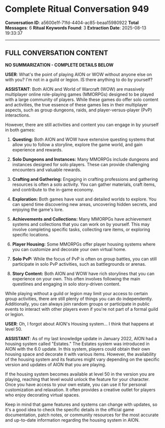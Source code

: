 # Complete Ritual Conversation 949

**Conversation ID**: a5600e1f-71fd-4404-ac85-beaa15980922
**Total Messages**: 6
**Ritual Keywords Found**: 3
**Extraction Date**: 2025-08-13 19:33:37

---

## FULL CONVERSATION CONTENT

**NO SUMMARIZATION - COMPLETE DETAILS BELOW**

**USER**: What's the point of playing AION or WOW without anyone else on with you? I'm not in a guild or legion. IS there anything to do by yourself?

**ASSISTANT**: Both AION and World of Warcraft (WOW) are massively multiplayer online role-playing games (MMORPGs) designed to be played with a large community of players. While these games do offer solo content and activities, the true essence of these games lies in their multiplayer aspects, such as group dungeons, raids, and player-versus-player (PvP) interactions.

However, there are still activities and content you can engage in by yourself in both games:

1. **Questing:** Both AION and WOW have extensive questing systems that allow you to follow a storyline, explore the game world, and gain experience and rewards.

2. **Solo Dungeons and Instances:** Many MMORPGs include dungeons and instances designed for solo players. These can provide challenging encounters and valuable rewards.

3. **Crafting and Gathering:** Engaging in crafting professions and gathering resources is often a solo activity. You can gather materials, craft items, and contribute to the in-game economy.

4. **Exploration:** Both games have vast and detailed worlds to explore. You can spend time discovering new areas, uncovering hidden secrets, and enjoying the game's lore.

5. **Achievements and Collections:** Many MMORPGs have achievement systems and collections that you can work on by yourself. This may involve completing specific tasks, collecting rare items, or exploring specific locations.

6. **Player Housing:** Some MMORPGs offer player housing systems where you can customize and decorate your own virtual home.

7. **Solo PvP:** While the focus of PvP is often on group battles, you can still participate in solo PvP activities, such as battlegrounds or arenas.

8. **Story Content:** Both AION and WOW have rich storylines that you can experience on your own. This often involves following the main questlines and engaging in solo story-driven content.

While playing without a guild or legion may limit your access to certain group activities, there are still plenty of things you can do independently. Additionally, you can always join random groups or participate in public events to interact with other players even if you're not part of a formal guild or legion.

**USER**: Oh, I forgot about AION's Housing system... I think that happens at level 50.

**ASSISTANT**: As of my last knowledge update in January 2022, AION had a housing system called "Estates." The Estates system was introduced in AION with the 6.0 update. In this system, players could obtain their own housing space and decorate it with various items. However, the availability of the housing system and its features might vary depending on the specific version and updates of AION that you are playing.

If the housing system becomes available at level 50 in the version you are playing, reaching that level would unlock the feature for your character. Once you have access to your own estate, you can use it for personal customization and relaxation. It often provides a creative outlet for players who enjoy decorating virtual spaces.

Keep in mind that game features and systems can change with updates, so it's a good idea to check the specific details in the official game documentation, patch notes, or community resources for the most accurate and up-to-date information regarding the housing system in AION.